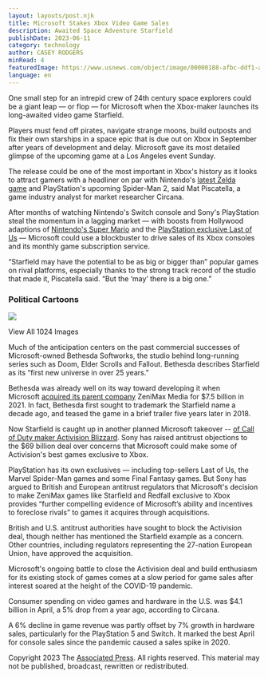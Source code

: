 ```yaml
---
layout: layouts/post.njk
title: Microsoft Stakes Xbox Video Game Sales
description: Awaited Space Adventure Starfield
publishDate: 2023-06-11
category: technology
author: CASEY RODGERS
minRead: 4
featuredImage: https://www.usnews.com/object/image/00000188-afbc-ddf1-ad99-fffda6490000/e90b29e8da9a4a0ab3de64d55ea99b13Microsoft_Xbox_Starfield_69852.jpg?update-time=1686574955000&size=responsive970
language: en
---
```


<!-- @format -->

<!--StartFragment-->

One small step for an intrepid crew of 24th century space explorers could be a giant leap — or flop — for Microsoft when the Xbox-maker launches its long-awaited video game Starfield.

Players must fend off pirates, navigate strange moons, build outposts and fix their own starships in a space epic that is due out on Xbox in September after years of development and delay. Microsoft gave its most detailed glimpse of the upcoming game at a Los Angeles event Sunday.

The release could be one of the most important in Xbox's history as it looks to attract gamers with a headliner on par with Nintendo's [latest Zelda game](https://apnews.com/article/7caaeee0a2e3bb442cab12f441974a13) and PlayStation's upcoming Spider-Man 2, said Mat Piscatella, a game industry analyst for market researcher Circana.

After months of watching Nintendo's Switch console and Sony's PlayStation steal the momentum in a lagging market — with boosts from Hollywood adaptions of [Nintendo's Super Mario](https://apnews.com/article/box-office-super-mario-bros-movie-056f67aaca51962f3ef33e5aca06666c) and the [PlayStation exclusive Last of Us](https://apnews.com/article/last-of-us-hbo-video-game-adaptation-972e3941ba9cfe6b6bfcebff6d8d0820) — Microsoft could use a blockbuster to drive sales of its Xbox consoles and its monthly game subscription service.

“Starfield may have the potential to be as big or bigger than” popular games on rival platforms, especially thanks to the strong track record of the studio that made it, Piscatella said. “But the ‘may’ there is a big one.”

### Political Cartoons

![](https://www.usnews.com/object/image/00000188-a0b7-dfe2-af99-aabf7f6d0000/stg060723dapc.jpg?update-time=1686323836850&size=responsive640)

View All 1024 Images

Much of the anticipation centers on the past commercial successes of Microsoft-owned Bethesda Softworks, the studio behind long-running series such as Doom, Elder Scrolls and Fallout. Bethesda describes Starfield as its “first new universe in over 25 years.”

Bethesda was already well on its way toward developing it when Microsoft [acquired its parent company](https://apnews.com/article/entertainment-technology-business-wa-state-wire-ap-top-news-44429be3a62e9406a4863c5973334c89) ZeniMax Media for $7.5 billion in 2021. In fact, Bethesda first sought to trademark the Starfield name a decade ago, and teased the game in a brief trailer five years later in 2018.

Now Starfield is caught up in another planned Microsoft takeover -- [of Call of Duty maker Activision Blizzard](https://apnews.com/article/microsoft-activision-blizzard-merger-video-games-36e3a8ee61473c65b6846314966d44b3). Sony has raised antitrust objections to the $69 billion deal over concerns that Microsoft could make some of Activision's best games exclusive to Xbox.

PlayStation has its own exclusives — including top-sellers Last of Us, the Marvel Spider-Man games and some Final Fantasy games. But Sony has argued to British and European antitrust regulators that Microsoft's decision to make ZeniMax games like Starfield and Redfall exclusive to Xbox provides “further compelling evidence of Microsoft’s ability and incentives to foreclose rivals” to games it acquires through acquisitions.

British and U.S. antitrust authorities have sought to block the Activision deal, though neither has mentioned the Starfield example as a concern. Other countries, including regulators representing the 27-nation European Union, have approved the acquisition.

Microsoft's ongoing battle to close the Activision deal and build enthusiasm for its existing stock of games comes at a slow period for game sales after interest soared at the height of the COVID-19 pandemic.

Consumer spending on video games and hardware in the U.S. was $4.1 billion in April, a 5% drop from a year ago, according to Circana.

A 6% decline in game revenue was partly offset by 7% growth in hardware sales, particularly for the PlayStation 5 and Switch. It marked the best April for console sales since the pandemic caused a sales spike in 2020.

Copyright 2023 The [Associated Press](http://www.ap.org/). All rights reserved. This material may not be published, broadcast, rewritten or redistributed.

<!--EndFragment-->
